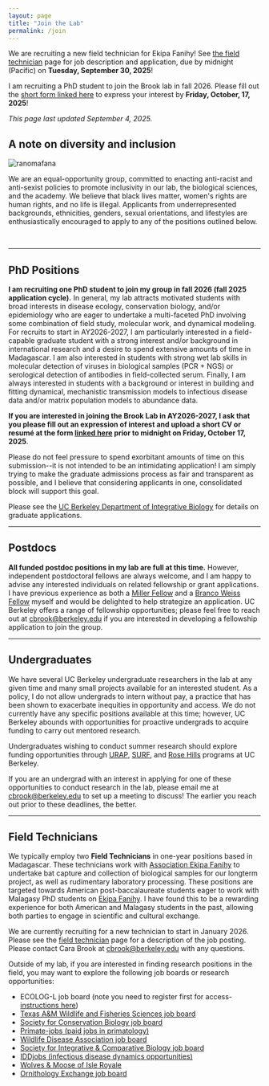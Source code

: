 ```yaml
---
layout: page
title: "Join the Lab"
permalink: /join
---
```




<div class="bs-callout bs-callout-warning">
  <p>We are recruiting a new field technician for Ekipa Fanihy! See <a href="/join/field-technician">the field technician</a> page for job description and application, due by midnight (Pacific) on <strong>Tuesday, September 30, 2025</strong>!</p>
</div>


<div class="bs-callout bs-callout-info">
<p>I am recruiting a PhD student to join the Brook lab in fall 2026. Please fill out the <a href="https://airtable.com/app7Txy3E64J0EIXn/pagGnBXYIg1W1JEmo/form">short form linked here</a> to express your interest by <strong>Friday, October, 17, 2025</strong>!</p>
<p><em>This page last updated September 4, 2025.</em></p>

</div>



<h2>A note on diversity and inclusion</h2>

<img src="/assets/join/brook_lab_ranomafana.jpeg" alt="ranomafana" class="float-start col-sm-5" />

We are an equal-opportunity group, committed to enacting anti-racist and anti-sexist policies to promote inclusivity in our lab, the biological sciences, and the academy. We believe that black lives matter, women's rights are human rights, and no life is illegal. Applicants from underrepresented backgrounds, ethnicities, genders, sexual orientations, and lifestyles are enthusiastically encouraged to apply to any of the positions outlined below.



<!--
**As a result of our NIH DP2 award, we are currently eligible to apply for an [NIH Research Supplement to Promote Diversity in Health-Related Research](https://grants.nih.gov/grants/guide/pa-files/PA-23-189.html). These supplements can support individuals at the high school, post-bacc, graduate, or postdoc level. If you are interested in joining the lab and believe you might be eligible for one of these supplements, please reach out to [Cara Brook](mailto:cbrook@berkeley.edu) directly.**

-->

<div style="clear:both;">&nbsp;</div>

---

<h2>PhD Positions</h2>

**I am recruiting one PhD student to join my group in fall 2026 (fall 2025 application cycle).**  In general, my lab attracts motivated students with broad interests in disease ecology, conservation biology, and/or epidemiology who are eager to undertake a multi-faceted PhD involving some combination of field study, molecular work, and dynamical modeling. 
For recruits to start in AY2026-2027, I am particularly interested in a field-capable graduate student with a strong interest and/or background in international research and a desire to spend extensive amounts of time in Madagascar. I am also interested in students with strong wet lab skills in molecular detection of viruses in biological samples (PCR + NGS) or serological detection of antibodies in field-collected serum. Finally, I am always interested in students with a background or interest in building and fitting dynamical, mechanistic transmission models to infectious disease data and/or matrix population models to abundance data. 

**If you are interested in joining the Brook Lab in AY2026-2027, I ask that you please fill out an expression of interest and upload a short CV or resumé at the form [linked here](https://airtable.com/app7Txy3E64J0EIXn/pagGnBXYIg1W1JEmo/form) prior to midnight on Friday, October 17, 2025**.

Please do not feel pressure to spend exorbitant amounts of time on this submission--it is not intended to be an intimidating application! I am simply trying to make the graduate admissions process as fair and transparent as possible, and I believe that considering applicants in one, consolidated block will support this goal.

Please see the [UC Berkeley Department of Integrative Biology](https://ib.berkeley.edu/) for details on graduate applications.



---

<h2>Postdocs</h2>

**All funded postdoc positions in my lab are full at this time.** However, independent postdoctoral fellows are always welcome, and I am happy to advise any interested individuals on related fellowship or grant applications. I have previous experience as both a [Miller Fellow](https://miller.berkeley.edu/) and a [Branco Weiss Fellow](https://brancoweissfellowship.org/) myself and would be delighted to help strategize an application. UC Berkeley offers a range of fellowship opportunities; please feel free to reach out at [cbrook@berkeley.edu](mailto:cbrook@berkeley.edu) if you are interested in developing a fellowship application to join the group.

--- 


<h2>Undergraduates</h2>

We have several UC Berkeley undergraduate researchers in the lab at any given time and many small projects available for an interested student. As a policy, I do not allow undergrads to intern without pay, a practice that has been shown to exacerbate inequities in opportunity and access. We do not currently have any specific positions available at this time; however, UC Berkeley abounds with opportunities for proactive undergrads to acquire funding to carry out mentored research.

Undergraduates wishing to conduct summer research should explore funding opportunities through [URAP](https://research.berkeley.edu/urap/), [SURF](https://research.berkeley.edu/surf/), and [Rose Hills](https://research.berkeley.edu/rose-hills-program/) programs at UC Berkeley. 

If you are an undergrad with an interest in applying for one of these opportunities to conduct research in the lab, please email me at [cbrook@berkeley.edu](mailto:cbrook@berkeley.edu) to set up a meeting to discuss! The earlier you reach out prior to these deadlines, the better.

--- 


<h2>Field Technicians</h2>

We typically employ two **Field Technicians** in one-year positions based in Madagascar. These technicians work with [Association Ekipa Fanihy](https://ekipafanihy.org) to undertake bat capture and collection of biological samples for our longterm project, as well as rudimentary laboratory processing. These positions are targeted towards American post-baccalaureate students eager to work with Malagasy PhD students on [Ekipa Fanihy](/team). I have found this to be a rewarding experience for both American and Malagasy students in the past, allowing both parties to engage in scientific and cultural exchange.

We are currently recruiting for a new technician to start in January 2026. Please see the [field technician](/join/field-technician) page for a description of the job posting. Please contact Cara Brook at [cbrook@berkeley.edu](mailto:cbrook@berkeley.edu) with any questions.

Outside of my lab, if you are interested in finding research positions in the field, you may want to explore the following job boards or research opportunities:


<ul>
  <li>ECOLOG-L job board (note you need to register first for access- <a href="https://halllab.asu.edu/how-to-join-the-ecolog-job-board/">instructions here</a>)</li>
  <li><a href="https://wfscjobs.tamu.edu/job-board/">Texas A&M Wildlife and Fisheries Sciences job board</a></li>
  <li><a href="https://careers.conbio.org/">Society for Conservation Biology job board</a></li>
  <li><a href="https://groups.google.com/a/g-groups.wisc.edu/g/primate-job">Primate-jobs (paid jobs in primatology)</a></li>
  <li><a href="https://www.wildlifedisease.org/PersonifyEbusiness/Opportunities/Careers">Wildlife Disease Association job board</a></li>
  <li><a href="https://sicb.org/jobs-and-fellowships/">Society for Integrative & Comparative Biology job board</a></li>
  <li><a href="https://iddjobs.org/">IDDjobs (infectious disease dynamics opportunities)</a></li>
  <li><a href="https://isleroyalewolf.org/participate/participate/interns.html">Wolves & Moose of Isle Royale</a></li>
  <li><a href="https://ornithologyexchange.org/jobs/board/">Ornithology Exchange job board</a></li>
</ul>



